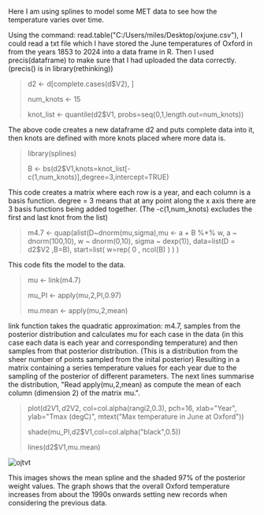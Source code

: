 Here I am using splines to model some MET data to see how the temperature varies over time.

Using the command: read.table("C:/Users/miles/Desktop/oxjune.csv"), I could read a txt file which I have stored the June temperatures of Oxford in from the years 1853 to 2024 into a data frame in R. Then I used precis(dataframe) to make sure that I had uploaded the data correctly. (precis() is in library(rethinking))

> d2 <- d[complete.cases(d$V2), ]
> 
> num_knots <- 15
> 
> knot_list <- quantile(d2$V1, probs=seq(0,1,length.out=num_knots))

The above code creates a new dataframe d2 and puts complete data into it, then knots are defined with more knots placed where more data is.

> library(splines)
>
> B <- bs(d2$V1,knots=knot_list[-c(1,num_knots)],degree=3,intercept=TRUE)

This code creates a matrix where each row is a year, and each column is a basis function. degree = 3 means that at any point along the x axis there are 3 basis functions being added together. (The -c(1,num_knots) excludes the first and last knot from the list)

> m4.7 <- quap(alist(D~dnorm(mu,sigma),mu <- a + B %*% w, a ~ dnorm(100,10), w ~ dnorm(0,10), sigma ~ dexp(1)), data=list(D = d2$V2 ,B=B), start=list( w=rep( 0 , ncol(B) ) ) )

This code fits the model to the data.

> mu <- link(m4.7)
> 
> mu_PI <- apply(mu,2,PI,0.97)
>
> mu.mean <- apply(mu,2,mean)

link function takes the quadratic approximation: m4.7, samples from the posterior distribution and calculates mu for each case in the data (in this case each data is each year and corresponding temperature) and then samples from that posterior distribution. (This is a distribution from the sheer number of points sampled from the inital posterior)
Resulting in a matrix containing a series temperature values for each year due to the sampling of the posterior of different parameters. The next lines summarise the distribution, "Read apply(mu,2,mean) as compute the mean of each column (dimension 2) of the matrix mu.".

> plot(d2$V1, d2$V2, col=col.alpha(rangi2,0.3), pch=16, xlab="Year", ylab="Tmax (degC)", mtext("Max temperature in June at Oxford"))
> 
> shade(mu_PI,d2$V1,col=col.alpha("black",0.5))
> 
> lines(d2$V1,mu.mean)

![ojtvt](https://github.com/user-attachments/assets/549f0101-bddf-4360-863c-b442e9663c8d)


This images shows the mean spline and the shaded 97% of the posterior weight values. The graph shows that the overall Oxford temperature increases from about the 1990s onwards setting new records when considering the previous data.
